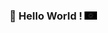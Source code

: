 
  
### 👋 Hello World ! <img src="https://github.com/Shahir-Abdullah/Shahir-Abdullah/blob/master/s.gif" width="20px">
